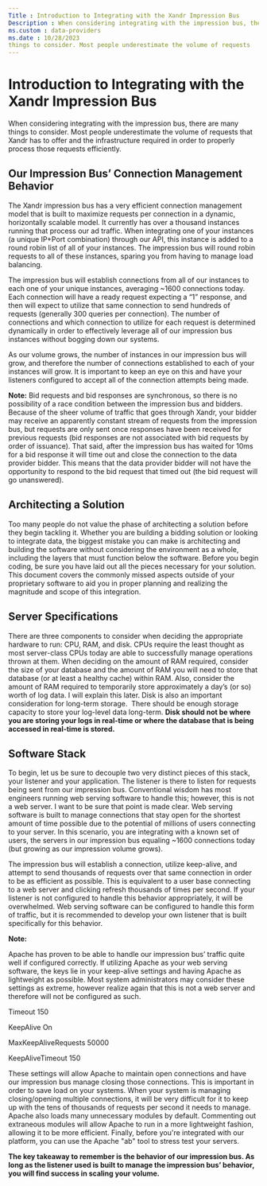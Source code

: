 ```yaml
---
Title : Introduction to Integrating with the Xandr Impression Bus
Description : When considering integrating with the impression bus, there are many
ms.custom : data-providers
ms.date : 10/28/2023
things to consider. Most people underestimate the volume of requests
---
```



# Introduction to Integrating with the Xandr Impression Bus



When considering integrating with the impression bus, there are many
things to consider. Most people underestimate the volume of requests
that Xandr has to offer and the infrastructure
required in order to properly process those requests efficiently.



## Our Impression Bus’ Connection Management Behavior

The Xandr impression bus has a very efficient
connection management model that is built to maximize requests per
connection in a dynamic, horizontally scalable model. It currently has
over a thousand instances running that process our ad traffic. When
integrating one of your instances (a unique IP+Port combination) through
our API, this instance is added to a round robin list of all of your
instances. The impression bus will round robin requests to all of these
instances, sparing you from having to manage load balancing.

The impression bus will establish connections from all of our instances
to each one of your unique instances, averaging ~1600 connections today.
Each connection will have a ready request expecting a “1” response, and
then will expect to utilize that same connection to send hundreds of
requests (generally 300 queries per connection). The number of
connections and which connection to utilize for each request is
determined dynamically in order to effectively leverage all of our
impression bus instances without bogging down our systems.

As our volume grows, the number of instances in our impression bus will
grow, and therefore the number of connections established to each of
your instances will grow. It is important to keep an eye on this and
have your listeners configured to accept all of the connection attempts
being made.



<b>Note:</b> Bid requests and bid responses
are synchronous, so there is no possibility of a race condition between
the impression bus and bidders. Because of the sheer volume of traffic
that goes through Xandr, your bidder may receive
an apparently constant stream of requests from the impression bus, but
requests are only sent once responses have been received for previous
requests (bid responses are not associated with bid requests by order of
issuance). That said, after the impression bus has waited for 10ms for a
bid response it will time out and close the connection to the data
provider bidder. This means that the data provider bidder will not have
the opportunity to respond to the bid request that timed out (the bid
request will go unanswered).







## Architecting a Solution

Too many people do not value the phase of architecting a solution before
they begin tackling it. Whether you are building a bidding solution or
looking to integrate data, the biggest mistake you can make is
architecting and building the software without considering the
environment as a whole, including the layers that must function below
the software. Before you begin coding, be sure you have laid out all the
pieces necessary for your solution. This document covers the commonly
missed aspects outside of your proprietary software to aid you in proper
planning and realizing the magnitude and scope of this integration.





## Server Specifications

There are three components to consider when deciding the appropriate
hardware to run: CPU, RAM, and disk. CPUs require the least thought as
most server-class CPUs today are able to successfully manage operations
thrown at them. When deciding on the amount of RAM required, consider
the size of your database and the amount of RAM you will need to store
that database (or at least a healthy cache) within RAM. Also, consider
the amount of RAM required to temporarily store approximately a day’s
(or so) worth of log data. I will explain this later. Disk is also an
important consideration for long-term storage.  There should be enough
storage capacity to store your log-level data long-term. **Disk should
not be where you are storing your logs in real-time or where the
database that is being accessed in real-time is stored.**





## Software Stack

To begin, let us be sure to decouple two very distinct pieces of this
stack, your listener and your application. The listener is there to
listen for requests being sent from our impression bus. Conventional
wisdom has most engineers running web serving software to handle this;
however, this is not a web server. I want to be sure that point is made
clear. Web serving software is built to manage connections that stay
open for the shortest amount of time possible due to the potential of
millions of users connecting to your server. In this scenario, you are
integrating with a known set of users, the servers in our impression bus
equaling ~1600 connections today (but growing as our impression volume
grows).

The impression bus will establish a connection, utilize keep-alive, and
attempt to send thousands of requests over that same connection in order
to be as efficient as possible. This is equivalent to a user base
connecting to a web server and clicking refresh thousands of times per
second. If your listener is not configured to handle this behavior
appropriately, it will be overwhelmed. Web serving software can be
configured to handle this form of traffic, but it is recommended to
develop your own listener that is built specifically for this behavior.



<b>Note:</b>

Apache has proven to be able to handle our impression bus’ traffic quite
well if configured correctly. If utilizing Apache as your web serving
software, the keys lie in your keep-alive settings and having Apache as
lightweight as possible. Most system administrators may consider these
settings as extreme, however realize again that this is not a web server
and therefore will not be configured as such.

Timeout 150

KeepAlive On

MaxKeepAliveRequests 50000

KeepAliveTimeout 150

These settings will allow Apache to maintain open connections and have
our impression bus manage closing those connections. This is important
in order to save load on your systems. When your system is managing
closing/opening multiple connections, it will be very difficult for it
to keep up with the tens of thousands of requests per second it needs to
manage. Apache also loads many unnecessary modules by default.
Commenting out extraneous modules will allow Apache to run in a more
lightweight fashion, allowing it to be more efficient. Finally, before
you're integrated with our platform, you can use the Apache "ab" tool to
stress test your servers.



**The key takeaway to remember is the behavior of our impression bus. As
long as the listener used is built to manage the impression bus’
behavior, you will find success in scaling your volume.**






